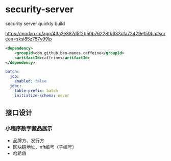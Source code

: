 # security-server
security server quickly build

https://modao.cc/app/43a2e887d5f2b50b76228fb633cfa73429e150ba#screen=sksi85z757y99lp

```xml
<dependency>
    <groupId>com.github.ben-manes.caffeine</groupId>
    <artifactId>caffeine</artifactId>
</dependency>
```

```yaml
batch:
  job:
    enabled: false
  jdbc:
    table-prefix: batch
    initialize-schema: never
```

## 接口设计

### 小程序数字藏品展示

- 品牌方、发行方
- 区块链地址、nft编号（子编号）
- 哈希值